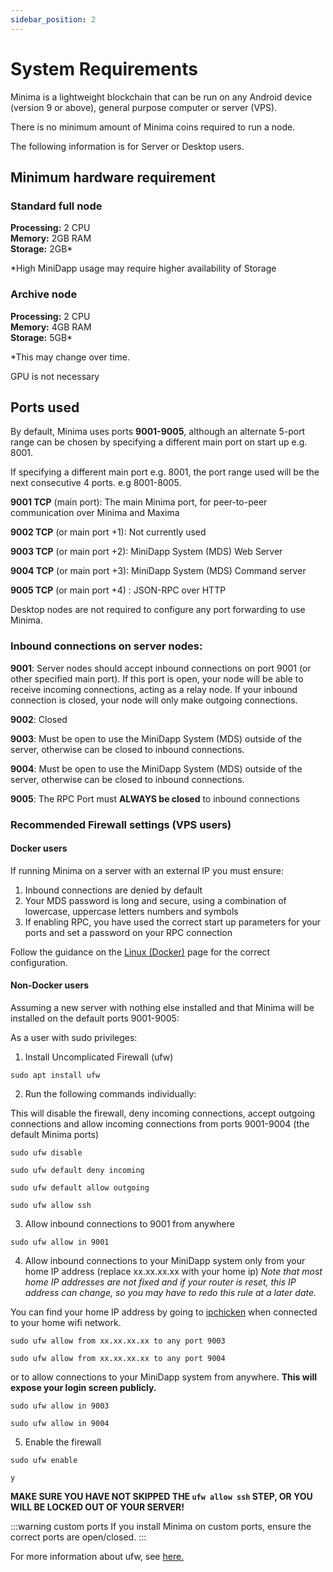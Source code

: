```yaml
---
sidebar_position: 2
---
```


# System Requirements

Minima is a lightweight blockchain that can be run on any Android device (version 9 or above), general purpose computer or server (VPS).

There is no minimum amount of Minima coins required to run a node.

The following information is for Server or Desktop users.

## Minimum hardware requirement

### Standard full node

**Processing:** 2 CPU <br/>
**Memory:** 2GB RAM<br/>
**Storage:** 2GB*

*High MiniDapp usage may require higher availability of Storage


### Archive node

**Processing:** 2 CPU <br/>
**Memory:** 4GB RAM<br/>
**Storage:** 5GB*

*This may change over time.

GPU is not necessary

## Ports used
By default, Minima uses ports **9001-9005**, although an alternate 5-port range can be chosen by specifying a different main port on start up e.g. 8001.

If specifying a different main port e.g. 8001, the port range used will be the next consecutive 4 ports. e.g 8001-8005.

**9001 TCP** (main port): The main Minima port, for peer-to-peer communication over Minima and Maxima

**9002 TCP** (or main port +1): Not currently used

**9003 TCP** (or main port +2): MiniDapp System (MDS) Web Server

**9004 TCP** (or main port +3): MiniDapp System (MDS) Command server 

**9005 TCP** (or main port +4) : JSON-RPC over HTTP

Desktop nodes are not required to configure any port forwarding to use Minima.

### Inbound connections on server nodes:

**9001**: Server nodes should accept inbound connections on port 9001 (or other specified main port). 
If this port is open, your node will be able to receive incoming connections, acting as a relay node. 
If your inbound connection is closed, your node will only make outgoing connections.

**9002**: Closed 

**9003**: Must be open to use the MiniDapp System (MDS) outside of the server, otherwise can be closed to inbound connections.

**9004**: Must be open to use the MiniDapp System (MDS) outside of the server, otherwise can be closed to inbound connections. 

**9005**: The RPC Port must **ALWAYS be closed** to inbound connections


### Recommended Firewall settings (VPS users)

#### Docker users

<!-- Docker will overwrite UFW firewall rules, so i -->
If running Minima on a server with an external IP you must ensure:

1. Inbound connections are denied by default
2. Your MDS password is long and secure, using a combination of lowercase, uppercase letters numbers and symbols 
2. If enabling RPC, you have used the correct start up parameters for your ports and set a password on your RPC connection 

Follow the guidance on the [Linux (Docker)](/docs/runanode/selectplatform/linux_vps) page for the correct configuration.

#### Non-Docker users

Assuming a new server with nothing else installed and that Minima will be installed on the default ports 9001-9005:

As a user with sudo privileges:

1. Install Uncomplicated Firewall (ufw)

```
sudo apt install ufw
```

2. Run the following commands individually:

This will disable the firewall, deny incoming connections, accept outgoing connections and allow incoming connections from ports 9001-9004 (the default Minima ports)

```
sudo ufw disable
```
```
sudo ufw default deny incoming
```
```
sudo ufw default allow outgoing
```
```
sudo ufw allow ssh
```

3. Allow inbound connections to 9001 from anywhere
```
sudo ufw allow in 9001
```

4. Allow inbound connections to your MiniDapp system only from your home IP address (replace xx.xx.xx.xx with your home ip)
*Note that most home IP addresses are not fixed and if your router is reset, this IP address can change, so you may have to redo this rule at a later date.*

You can find your home IP address by going to [ipchicken](https://ipchicken.com/) when connected to your home wifi network.

```
sudo ufw allow from xx.xx.xx.xx to any port 9003
```
```
sudo ufw allow from xx.xx.xx.xx to any port 9004
```


or to allow connections to your MiniDapp system from anywhere. **This will expose your login screen publicly.**

```
sudo ufw allow in 9003
```
```
sudo ufw allow in 9004
```

5. Enable the firewall
```
sudo ufw enable
```
```
y
```

**MAKE SURE YOU HAVE NOT SKIPPED THE `ufw allow ssh` STEP, OR YOU WILL BE LOCKED OUT OF YOUR SERVER!**

:::warning custom ports
If you install Minima on custom ports, ensure the correct ports are open/closed.
:::

For more information about ufw, see [here.](https://wiki.debian.org/Uncomplicated%20Firewall%20%28ufw%29)